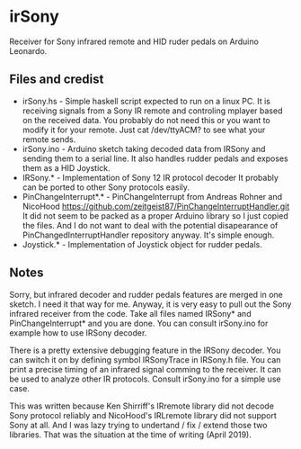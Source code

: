 # irSony
Receiver for Sony infrared remote and HID ruder pedals on Arduino Leonardo.

## Files and credist
* irSony.hs - Simple haskell script expected to run on a linux PC. It is receiving
  signals from a Sony IR remote and controling mplayer based on the received data.
  You probably do not need this or you want to modify it for your remote.
  Just cat /dev/ttyACM? to see what your remote sends.
* irSony.ino - Arduino sketch taking decoded data from IRSony and sending them
  to a serial line. It also handles rudder pedals and exposes them as a HID
  Joystick.
* IRSony.* - Implementation of Sony 12 IR protocol decoder
  It probably can be ported to other Sony protocols easily.
* PinChangeInterrupt*.* - PinChangeInterrupt from Andreas Rohner and NicoHood
  https://github.com/zeitgeist87/PinChangeInterruptHandler.git
  It did not seem to be packed as a proper Arduino library so I just copied
  the files. And I do not want to deal with the potential disapearance
  of PinChangedInterruptHandler repository anyway. It's simple enough.
* Joystick.* - Implementation of Joystick object for rudder pedals.

## Notes
Sorry, but infrared decoder and rudder pedals features are merged in one sketch.
I need it that way for me. Anyway, it is very easy to pull out the Sony infrared
receiver from the code. Take all files named IRSony* and PinChangeInterrupt* and
you are done. You can consult irSony.ino for example how to use IRSony decoder.

There is a pretty extensive debugging feature in the IRSony decoder. You can switch
it on by defining symbol IRSonyTrace in IRSony.h file. You can print a precise
timing of an infrared signal comming to the receiver. It can be used to analyze
other IR protocols. Consult irSony.ino for a simple use case.

This was written because Ken Shirriff's IRremote library did not decode Sony
protocol reliably and NicoHood's IRLremote library did not support Sony at all.
And I was lazy trying to undertand / fix / extend those two libraries. That was
the situation at the time of writing (April 2019).
